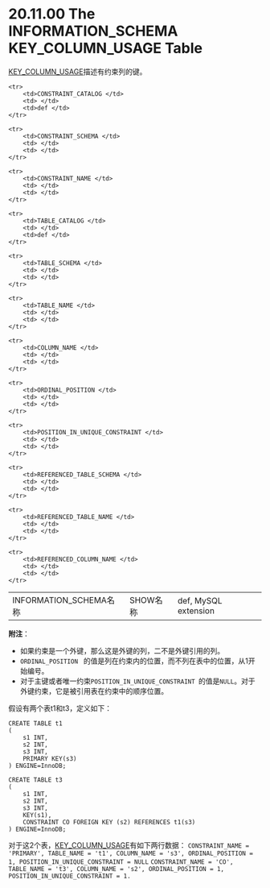 # 20.11.00 The INFORMATION_SCHEMA KEY_COLUMN_USAGE Table

[KEY_COLUMN_USAGE]()描述有约束列的键。

<table>
    <tr>
        <td>INFORMATION_SCHEMA名称</td>
		<td>SHOW名称</td>
		<td>def, MySQL extension</td>
    </tr>   
 	    
	<tr>
        <td>CONSTRAINT_CATALOG </td>
		<td> </td>
		<td>def </td>
    </tr>

	<tr>
        <td>CONSTRAINT_SCHEMA </td>
		<td> </td>
		<td> </td>
    </tr>

	<tr>
        <td>CONSTRAINT_NAME </td>
		<td> </td>
		<td> </td>
    </tr>

	<tr>
        <td>TABLE_CATALOG </td>
		<td> </td>
		<td>def </td>
    </tr>

	<tr>
        <td>TABLE_SCHEMA </td>
		<td> </td>
		<td> </td>
    </tr>

	<tr>
        <td>TABLE_NAME </td>
		<td> </td>
		<td> </td>
    </tr>

	<tr>
        <td>COLUMN_NAME </td>
		<td> </td>
		<td> </td>
    </tr>

	<tr>
        <td>ORDINAL_POSITION </td>
		<td> </td>
		<td> </td>
    </tr>

	<tr>
        <td>POSITION_IN_UNIQUE_CONSTRAINT </td>
		<td> </td>
		<td> </td>
    </tr>

	<tr>
        <td>REFERENCED_TABLE_SCHEMA </td>
		<td> </td>
		<td> </td>
    </tr>

	<tr>
        <td>REFERENCED_TABLE_NAME </td>
		<td> </td>
		<td> </td>
    </tr>

	<tr>
        <td>REFERENCED_COLUMN_NAME </td>
		<td> </td>
		<td> </td>
    </tr>
</table>

**附注**：

- 如果约束是一个外键，那么这是外键的列，二不是外键引用的列。
- `ORDINAL_POSITION ` 的值是列在约束内的位置，而不列在表中的位置，从1开始编号。
- 对于主键或者唯一约束`POSITION_IN_UNIQUE_CONSTRAINT `的值是`NULL`。对于外键约束，它是被引用表在约束中的顺序位置。

假设有两个表t1和t3，定义如下：

	CREATE TABLE t1
	(
	    s1 INT,
	    s2 INT,
	    s3 INT,
	    PRIMARY KEY(s3)
	) ENGINE=InnoDB;
	
	CREATE TABLE t3
	(
	    s1 INT,
	    s2 INT,
	    s3 INT,
	    KEY(s1),
	    CONSTRAINT CO FOREIGN KEY (s2) REFERENCES t1(s3)
	) ENGINE=InnoDB;

对于这2个表，[KEY_COLUMN_USAGE]()有如下两行数据：
`CONSTRAINT_NAME = 'PRIMARY', TABLE_NAME = 't1', COLUMN_NAME = 's3', ORDINAL_POSITION = 1, POSITION_IN_UNIQUE_CONSTRAINT = NULL`
`CONSTRAINT_NAME = 'CO', TABLE_NAME = 't3', COLUMN_NAME = 's2', ORDINAL_POSITION = 1, POSITION_IN_UNIQUE_CONSTRAINT = 1.`